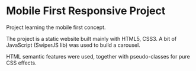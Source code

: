 # Mobile First Responsive Project

Project learning the mobile first concept.

The project is a static website built mainly with HTML5, CSS3. A bit of JavaScript (SwiperJS lib) was used to build a carousel.

HTML semantic features were used, together with pseudo-classes for pure CSS effects.
